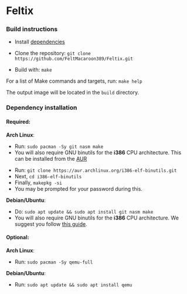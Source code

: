 # Feltix

### Build instructions

- Install [dependencies](https://github.com/FeltMacaroon389/Feltix/tree/master#dependency-installation)

- Clone the repository: `git clone https://github.com/FeltMacaroon389/Feltix.git`

- Build with: `make`

For a list of Make commands and targets, run: `make help`

The output image will be located in the `build` directory.

### Dependency installation

#### **Required**:

**Arch Linux**: 
- Run: `sudo pacman -Sy git nasm make`
- You will also require GNU binutils for the **i386** CPU architecture. This can be installed from the [AUR](https://aur.archlinux.org/packages/i386-elf-binutils)
* Run: `git clone https://aur.archlinux.org/i386-elf-binutils.git`
* Next, `cd i386-elf-binutils`
* Finally, `makepkg -si`
* You may be prompted for your password during this.

**Debian/Ubuntu**: 
- Do: `sudo apt update && sudo apt install git nasm make`
- You will also require GNU binutils for the **i386** CPU architecture. We suggest you follow [this guide](https://wiki.osdev.org/OS_Specific_Toolchain).

#### **Optional**:

**Arch Linux**: 
- Run: `sudo pacman -Sy qemu-full`

**Debian/Ubuntu**:
- Run: `sudo apt update && sudo apt install qemu`

